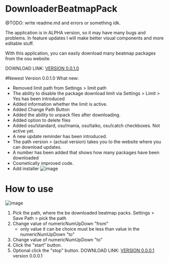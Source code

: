# DownloaderBeatmapPack
@TODO: write readme.md and errors or something idk.

The application is in ALPHA version, so it may have many bugs and problems. In feature updates I will make better visual components and more editable stuff.

With this application, you can easily download many beatmap packages from the osu website.

DOWNLOAD LINK: [VERSION 0.0.1.0](http://mateuszokruch.pl/downloads/0.0.1.0-beta.zip)


#Newest Version 0.0.1.0
What new:
- Removed limit path from Settings > limit path
- The ability to disable the package download limit via Settings > Limit > Yes has been introduced
- Added information whether the limit is active.
- Added Change Path Button
- Added the ability to unpack files after downloading.
- Added option to delete files
- Added osu!standard, osu!mania, osu!taiko, osu!catch checkboxes. Not active yet.
- A new update reminder has been introduced.
- The path version > (actual version) takes you to the website where you can download updates.
- A number has been added that shows how many packages have been downloaded
- Cosmetically improved code.
- Add installer
![image](https://github.com/okrmateusz/DownloaderBeatmapPack/assets/39056163/29c69824-0b09-489f-9334-76c25135fd70)




# How to use

![image](https://github.com/okrmateusz/DownloaderBeatmapPack/assets/39056163/4c42d1a6-8740-404f-a190-5deef866d665)

1. Pick the path, where the be downloaded beatmap packs.
   Settings > Save Path > pick the path
2. Change value of numericNumUpDown "from"
   - only value it can be choice must be less than value in the numericNumUpDown "to"
3. Change value of numericNumUpDown "to"
4. Click the "start" button.
5. Optional click the "stop" button.
DOWNLOAD LINK: [VERSION 0.0.0.1](http://mateuszokruch.pl/downloads/DownloaderBeatmapPack.zip)
version 0.0.0.1
